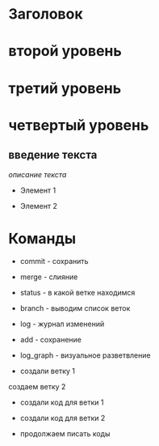 # Заголовок

# второй уровень

# третий уровень

# четвертый уровень

## введение текста

*описание текста*

* Элемент 1

* Элемент 2

# Команды

* commit - сохранить

* merge - слияние

* status - в какой ветке находимся

* branch - выводим список веток

* log - журнал изменений

* add - сохранение

* log_graph - визуальное разветвление

* создали ветку 1

создаем ветку 2
* создали код для ветки 1

* создали код для ветки 2

* продолжаем писать коды

